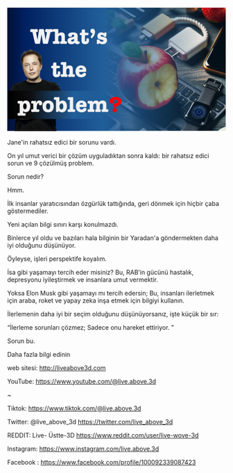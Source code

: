 ![Video cover image](../cover.jpg "cover photo")

Jane'in rahatsız edici bir sorunu vardı.

On yıl umut verici bir çözüm uyguladıktan sonra kaldı: bir rahatsız edici sorun ve 9 çözülmüş problem.

Sorun nedir?

Hmm.

İlk insanlar yaratıcısından özgürlük tattığında, geri dönmek için hiçbir çaba göstermediler.

Yeni açılan bilgi sınırı karşı konulmazdı.

Binlerce yıl oldu ve bazıları hala bilginin bir Yaradan'a göndermekten daha iyi olduğunu düşünüyor.

Öyleyse, işleri perspektife koyalım.

İsa gibi yaşamayı tercih eder misiniz? Bu, RAB’in gücünü hastalık, depresyonu iyileştirmek ve insanlara umut vermektir.

Yoksa Elon Musk gibi yaşamayı mı tercih edersin; Bu, insanları ilerletmek için araba, roket ve yapay zeka inşa etmek için bilgiyi kullanın.

İlerlemenin daha iyi bir seçim olduğunu düşünüyorsanız, işte küçük bir sır:

“İlerleme sorunları çözmez; Sadece onu hareket ettiriyor. ”

Sorun bu.

Daha fazla bilgi edinin

web sitesi: http://liveabove3d.com

YouTube: https://www.youtube.com/@live.above.3d

~

Tiktok: https://www.tiktok.com/@live.above.3d

Twitter: @live_above_3d https://twitter.com/live_above_3d

REDDIT: Live- Üstte-3D https://www.reddit.com/user/live-wove-3d

Instagram: https://www.instagram.com/live.above.3d

Facebook : https://www.facebook.com/profile/100092339087423
